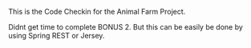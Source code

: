 This is the Code Checkin for the Animal Farm Project.

Didnt get time to complete BONUS 2. But this can be easily be done by using Spring REST or Jersey.